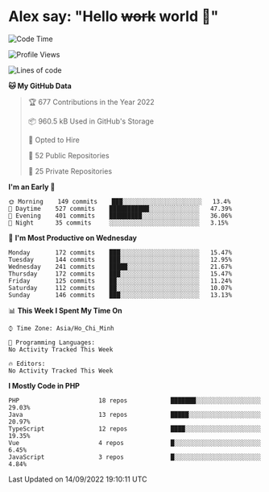 # Alex say: "Hello ~~work~~ world 🐾"

<!--START_SECTION:waka-->
![Code Time](http://img.shields.io/badge/Code%20Time-838%20hrs%2047%20mins-blue)

![Profile Views](http://img.shields.io/badge/Profile%20Views-1-blue)

![Lines of code](https://img.shields.io/badge/From%20Hello%20World%20I%27ve%20Written-1%20Million%20lines%20of%20code-blue)

**🐱 My GitHub Data** 

> 🏆 677 Contributions in the Year 2022
 > 
> 📦 960.5 kB Used in GitHub's Storage 
 > 
> 💼 Opted to Hire
 > 
> 📜 52 Public Repositories 
 > 
> 🔑 25 Private Repositories  
 > 
**I'm an Early 🐤** 

```text
🌞 Morning    149 commits    ███░░░░░░░░░░░░░░░░░░░░░░   13.4% 
🌆 Daytime    527 commits    ███████████░░░░░░░░░░░░░░   47.39% 
🌃 Evening    401 commits    █████████░░░░░░░░░░░░░░░░   36.06% 
🌙 Night      35 commits     ░░░░░░░░░░░░░░░░░░░░░░░░░   3.15%

```
📅 **I'm Most Productive on Wednesday** 

```text
Monday       172 commits    ███░░░░░░░░░░░░░░░░░░░░░░   15.47% 
Tuesday      144 commits    ███░░░░░░░░░░░░░░░░░░░░░░   12.95% 
Wednesday    241 commits    █████░░░░░░░░░░░░░░░░░░░░   21.67% 
Thursday     172 commits    ███░░░░░░░░░░░░░░░░░░░░░░   15.47% 
Friday       125 commits    ██░░░░░░░░░░░░░░░░░░░░░░░   11.24% 
Saturday     112 commits    ██░░░░░░░░░░░░░░░░░░░░░░░   10.07% 
Sunday       146 commits    ███░░░░░░░░░░░░░░░░░░░░░░   13.13%

```


📊 **This Week I Spent My Time On** 

```text
⌚︎ Time Zone: Asia/Ho_Chi_Minh

💬 Programming Languages: 
No Activity Tracked This Week

🔥 Editors: 
No Activity Tracked This Week

```

**I Mostly Code in PHP** 

```text
PHP                      18 repos            ███████░░░░░░░░░░░░░░░░░░   29.03% 
Java                     13 repos            █████░░░░░░░░░░░░░░░░░░░░   20.97% 
TypeScript               12 repos            ████░░░░░░░░░░░░░░░░░░░░░   19.35% 
Vue                      4 repos             █░░░░░░░░░░░░░░░░░░░░░░░░   6.45% 
JavaScript               3 repos             █░░░░░░░░░░░░░░░░░░░░░░░░   4.84%

```



 Last Updated on 14/09/2022 19:10:11 UTC
<!--END_SECTION:waka-->
